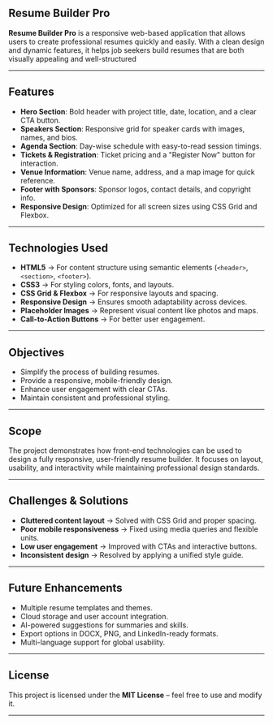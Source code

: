 ## Resume Builder Pro

**Resume Builder Pro** is a responsive web-based application that allows users to create professional resumes quickly and easily. With a clean design and dynamic features, it helps job seekers build resumes that are both visually appealing and well-structured

---

##  Features
- **Hero Section**: Bold header with project title, date, location, and a clear CTA button.  
- **Speakers Section**: Responsive grid for speaker cards with images, names, and bios.  
- **Agenda Section**: Day-wise schedule with easy-to-read session timings.  
- **Tickets & Registration**: Ticket pricing and a "Register Now" button for interaction.  
- **Venue Information**: Venue name, address, and a map image for quick reference.  
- **Footer with Sponsors**: Sponsor logos, contact details, and copyright info.  
- **Responsive Design**: Optimized for all screen sizes using CSS Grid and Flexbox.  

---

## Technologies Used
- **HTML5** → For content structure using semantic elements (`<header>`, `<section>`, `<footer>`).  
- **CSS3** → For styling colors, fonts, and layouts.  
- **CSS Grid & Flexbox** → For responsive layouts and spacing.  
- **Responsive Design** → Ensures smooth adaptability across devices.  
- **Placeholder Images** → Represent visual content like photos and maps.  
- **Call-to-Action Buttons** → For better user engagement.  

---

##  Objectives
- Simplify the process of building resumes.  
- Provide a responsive, mobile-friendly design.  
- Enhance user engagement with clear CTAs.  
- Maintain consistent and professional styling.  

---

##  Scope
The project demonstrates how front-end technologies can be used to design a fully responsive, user-friendly resume builder. It focuses on layout, usability, and interactivity while maintaining professional design standards.

---

##  Challenges & Solutions
- **Cluttered content layout** → Solved with CSS Grid and proper spacing.  
- **Poor mobile responsiveness** → Fixed using media queries and flexible units.  
- **Low user engagement** → Improved with CTAs and interactive buttons.  
- **Inconsistent design** → Resolved by applying a unified style guide.  

---

##  Future Enhancements
- Multiple resume templates and themes.  
- Cloud storage and user account integration.  
- AI-powered suggestions for summaries and skills.  
- Export options in DOCX, PNG, and LinkedIn-ready formats.  
- Multi-language support for global usability.  

---



## License
This project is licensed under the **MIT License** – feel free to use and modify it.  

---


